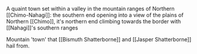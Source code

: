 A quaint town set within a valley in the mountain ranges of Northern [[Chimo-Nahagi]]: the southern end opening into a view of the plains of Northern [[Chimo]], it's northern end climbing towards the border with [[Nahagi]]'s southern ranges 

Mountain 'town' that [[Bismuth Shatterborne]] and [[Jasper Shatterborne]] hail from.